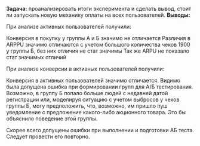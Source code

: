 <b>Задача:</b> проанализировать итоги эксперимента и сделать вывод, стоит ли запускать новую механику оплаты на всех пользователей.
<b>Выводы:</b>

При анализе активных пользователей получили:

Конверсия в покупку у группы А и Б значимо не отличается Различия в ARPPU значимо отличаются с учетом большого количества чеков 1900 у группы Б, без них отличия не стат значимы Так же ARPU не показало стат значимых отличий

При анализе конверсии в активных пользователей получили:

Конверсия в активных пользователей значимо отличается. Видимо была допущена ошибка при формировании групп для А/Б тестирования. Возможно, в группу Б попало больше людей с недавней датой регистрации или, моделируя ситуацию с учетом выбросов у чеков группы Б, могу предположить, что, возможно, им пришло пуш уведомление с предложение какого-либо акционного товара. Это бы объяснило поведение этой группы.

Cкорее всего допущены ошибки при выполнении и подготовки АБ теста. Следует провести его повторно.

